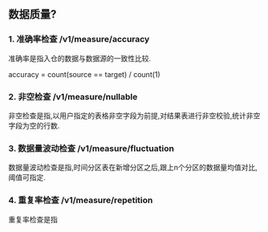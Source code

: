 ## 数据质量?

### 1. 准确率检查 /v1/measure/accuracy

准确率是指入仓的数据与数据源的一致性比较.  

accuracy = count(source == target)  / count(1)

### 2. 非空检查 /v1/measure/nullable

非空检查是指,以用户指定的表格非空字段为前提,对结果表进行非空校验,统计非空字段为空的行数.



### 3. 数据量波动检查 /v1/measure/fluctuation

数据量波动检查是指,时间分区表在新增分区之后,跟上n个分区的数据量均值对比,阈值可指定.



### 4. 重复率检查 /v1/measure/repetition

重复率检查是指



